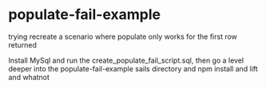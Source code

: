 # populate-fail-example
trying recreate a scenario where populate only works for the first row returned

Install MySql and run the create_populate_fail_script.sql, then go a level deeper into the populate-fail-example sails directory and npm install and lift and whatnot
